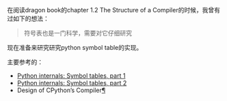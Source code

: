 在阅读dragon book的chapter 1.2 The Structure of a Compiler的时候，我曾有过如下的想法：

> 符号表也是一门科学，需要对它仔细研究

现在准备来研究研究python symbol table的实现。

主要参考的：

- [Python internals: Symbol tables, part 1](https://eli.thegreenplace.net/2010/09/18/python-internals-symbol-tables-part-1)
- [Python internals: Symbol tables, part 2](https://eli.thegreenplace.net/2010/09/20/python-internals-symbol-tables-part-2)
- Design of CPython’s Compiler[¶](https://devguide.python.org/compiler/#design-of-cpython-s-compiler)

